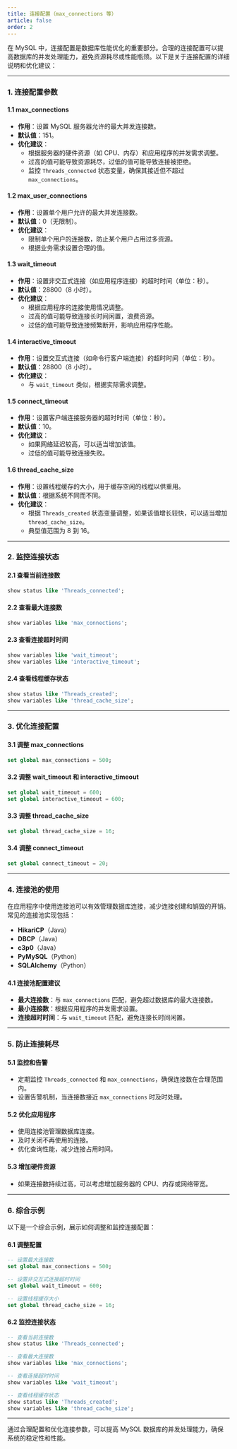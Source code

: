 ```yaml
---
title: 连接配置（max_connections 等）
article: false
order: 2
---
```


在 MySQL 中，连接配置是数据库性能优化的重要部分。合理的连接配置可以提高数据库的并发处理能力，避免资源耗尽或性能瓶颈。以下是关于连接配置的详细说明和优化建议：

---

### 1. **连接配置参数**

#### 1.1 **max_connections**

- **作用**：设置 MySQL 服务器允许的最大并发连接数。
- **默认值**：151。
- **优化建议**：
  - 根据服务器的硬件资源（如 CPU、内存）和应用程序的并发需求调整。
  - 过高的值可能导致资源耗尽，过低的值可能导致连接被拒绝。
  - 监控 `Threads_connected` 状态变量，确保其接近但不超过 `max_connections`。

#### 1.2 **max_user_connections**

- **作用**：设置单个用户允许的最大并发连接数。
- **默认值**：0（无限制）。
- **优化建议**：
  - 限制单个用户的连接数，防止某个用户占用过多资源。
  - 根据业务需求设置合理的值。

#### 1.3 **wait_timeout**

- **作用**：设置非交互式连接（如应用程序连接）的超时时间（单位：秒）。
- **默认值**：28800（8 小时）。
- **优化建议**：
  - 根据应用程序的连接使用情况调整。
  - 过高的值可能导致连接长时间闲置，浪费资源。
  - 过低的值可能导致连接频繁断开，影响应用程序性能。

#### 1.4 **interactive_timeout**

- **作用**：设置交互式连接（如命令行客户端连接）的超时时间（单位：秒）。
- **默认值**：28800（8 小时）。
- **优化建议**：
  - 与 `wait_timeout` 类似，根据实际需求调整。

#### 1.5 **connect_timeout**

- **作用**：设置客户端连接服务器的超时时间（单位：秒）。
- **默认值**：10。
- **优化建议**：
  - 如果网络延迟较高，可以适当增加该值。
  - 过低的值可能导致连接失败。

#### 1.6 **thread_cache_size**

- **作用**：设置线程缓存的大小，用于缓存空闲的线程以供重用。
- **默认值**：根据系统不同而不同。
- **优化建议**：
  - 根据 `Threads_created` 状态变量调整，如果该值增长较快，可以适当增加 `thread_cache_size`。
  - 典型值范围为 8 到 16。

---

### 2. **监控连接状态**

#### 2.1 **查看当前连接数**

```sql
show status like 'Threads_connected';
```

#### 2.2 **查看最大连接数**

```sql
show variables like 'max_connections';
```

#### 2.3 **查看连接超时时间**

```sql
show variables like 'wait_timeout';
show variables like 'interactive_timeout';
```

#### 2.4 **查看线程缓存状态**

```sql
show status like 'Threads_created';
show variables like 'thread_cache_size';
```

---

### 3. **优化连接配置**

#### 3.1 **调整 max_connections**

```sql
set global max_connections = 500;
```

#### 3.2 **调整 wait_timeout 和 interactive_timeout**

```sql
set global wait_timeout = 600;
set global interactive_timeout = 600;
```

#### 3.3 **调整 thread_cache_size**

```sql
set global thread_cache_size = 16;
```

#### 3.4 **调整 connect_timeout**

```sql
set global connect_timeout = 20;
```

---

### 4. **连接池的使用**

在应用程序中使用连接池可以有效管理数据库连接，减少连接创建和销毁的开销。常见的连接池实现包括：

- **HikariCP**（Java）
- **DBCP**（Java）
- **c3p0**（Java）
- **PyMySQL**（Python）
- **SQLAlchemy**（Python）

#### 4.1 **连接池配置建议**

- **最大连接数**：与 `max_connections` 匹配，避免超过数据库的最大连接数。
- **最小连接数**：根据应用程序的并发需求设置。
- **连接超时时间**：与 `wait_timeout` 匹配，避免连接长时间闲置。

---

### 5. **防止连接耗尽**

#### 5.1 **监控和告警**

- 定期监控 `Threads_connected` 和 `max_connections`，确保连接数在合理范围内。
- 设置告警机制，当连接数接近 `max_connections` 时及时处理。

#### 5.2 **优化应用程序**

- 使用连接池管理数据库连接。
- 及时关闭不再使用的连接。
- 优化查询性能，减少连接占用时间。

#### 5.3 **增加硬件资源**

- 如果连接数持续过高，可以考虑增加服务器的 CPU、内存或网络带宽。

---

### 6. **综合示例**

以下是一个综合示例，展示如何调整和监控连接配置：

#### 6.1 **调整配置**

```sql
-- 设置最大连接数
set global max_connections = 500;

-- 设置非交互式连接超时时间
set global wait_timeout = 600;

-- 设置线程缓存大小
set global thread_cache_size = 16;
```

#### 6.2 **监控连接状态**

```sql
-- 查看当前连接数
show status like 'Threads_connected';

-- 查看最大连接数
show variables like 'max_connections';

-- 查看连接超时时间
show variables like 'wait_timeout';

-- 查看线程缓存状态
show status like 'Threads_created';
show variables like 'thread_cache_size';
```

---

通过合理配置和优化连接参数，可以提高 MySQL 数据库的并发处理能力，确保系统的稳定性和性能。
